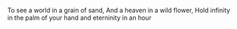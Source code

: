 To see a world in a grain of sand,
And a heaven in a wild flower,
Hold infinity in the palm of your hand
and eterninity in an hour
